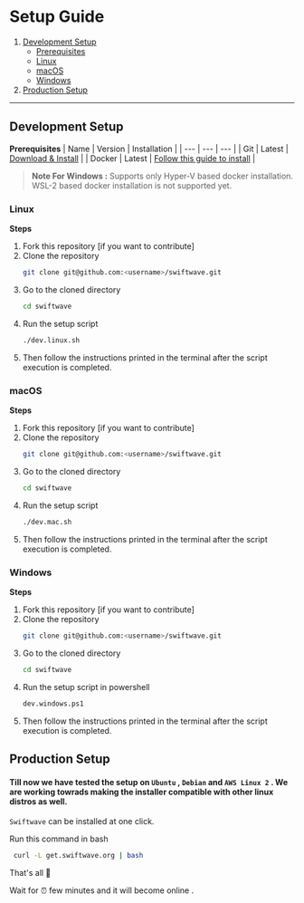 # Setup Guide
1. [Development Setup](#development-setup)
    - [Prerequisites](#prerequisites)
    - [Linux](#linux)
    - [macOS](#macos)
    - [Windows](#windows)
2. [Production Setup](#production-setup)
---

## Development Setup
**Prerequisites**
|  Name | Version | Installation |
| --- | --- | --- |
| Git | Latest | [Download & Install](https://git-scm.com/downloads) |
| Docker | Latest | [Follow this guide to install](https://docs.docker.com/engine/install/) |

> **Note For Windows :** Supports only Hyper-V based docker installation. WSL-2 based docker installation is not supported yet.

### Linux
**Steps**
1. Fork this repository [if you want to contribute]
2. Clone the repository
    ```bash
    git clone git@github.com:<username>/swiftwave.git
    ```
3. Go to the cloned directory
    ```bash
    cd swiftwave
    ```
4. Run the setup script
    ```bash
    ./dev.linux.sh
    ```
5. Then follow the instructions printed in the terminal after the script execution is completed.

### macOS
**Steps**
1. Fork this repository [if you want to contribute]
2. Clone the repository
    ```bash
    git clone git@github.com:<username>/swiftwave.git
    ```
3. Go to the cloned directory
    ```bash
    cd swiftwave
    ```
4. Run the setup script
    ```bash
    ./dev.mac.sh
    ```
5. Then follow the instructions printed in the terminal after the script execution is completed.

### Windows
**Steps**
1. Fork this repository [if you want to contribute]
2. Clone the repository
    ```bash
    git clone git@github.com:<username>/swiftwave.git
    ```
3. Go to the cloned directory
    ```bash
    cd swiftwave
    ```
4. Run the setup script in powershell
    ```bash
    dev.windows.ps1
    ```
5. Then follow the instructions printed in the terminal after the script execution is completed.



## Production Setup
#### Till now we have tested the setup on `Ubuntu` , `Debian` and `AWS Linux 2` . We are working towrads making the installer compatible with other linux distros as well.

`Swiftwave` can be installed at one click.

Run this command in bash
```bash
 curl -L get.swiftwave.org | bash
```

That's all 🍻

Wait for ⏰  few minutes and it will become online .